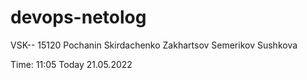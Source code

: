 # devops-netolog

VSK-- 15120
Pochanin
Skirdachenko
Zakhartsov
Semerikov
Sushkova 

Time: 11:05
Today 21.05.2022
